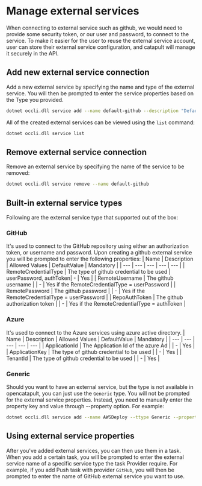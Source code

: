 # Manage external services

When connecting to external service such as github, we would need to provide some security token, or our user and password, to connect to the service. To make it easier for the user to reuse the external service account, user can store their external service configuration, and catapult will manage it securely in the API.

## Add new external service connection

Add a new external service by specifying the name and type of the external service. You will then be prompted to enter the service properties based on the Type you provided.
```sh
dotnet occli.dll service add --name default-github --description "Default github account" --type github
```

All of the created external services can be viewed using the `list` command:
```sh
dotnet occli.dll service list
```

## Remove external service connection

Remove an external service by specifying the name of the service to be removed:
```sh
dotnet occli.dll service remove --name default-github
```

## Built-in external service types
Following are the external service type that supported out of the box:

### GitHub
It's used to connect to the GitHub repository using either an authorization token, or username and password. Upon creating a github external service you will be prompted to enter the following properties:
| Name |  Description | Allowed Values | DefaultValue | Mandatory |
| --- | --- | --- | --- | --- |
| RemoteCredentialType | The type of github credential to be used | userPassword, authToken| - | Yes |
| RemoteUsername | The github username | | - | Yes if the RemoteCredentialType = userPassword |
| RemotePassword | The github password | | - | Yes if the RemoteCredentialType = userPassword |
| RepoAuthToken | The github authorization token | | - | Yes if the RemoteCredentialType = authToken |

### Azure
It's used to connect to the Azure services using azure active directory.
| Name |  Description | Allowed Values | DefaultValue | Mandatory |
| --- | --- | --- | --- | --- |
| ApplicationId | The Application Id of the azure Ad |  | - | Yes |
| ApplicationKey | The type of github credential to be used |  | - | Yes |
| TenantId | The type of github credential to be used |  | - | Yes |

### Generic
Should you want to have an external service, but the type is not available in opencatapult, you can just use the `Generic` type. You will not be prompted for the external service properties. Instead, you need to manually enter the property key and value through --property option. For example:
```sh
dotnet occli.dll service add --name AWSDeploy --ttype Generic --property AccessKey:xxxx --property SecretKey:yyyy
```

## Using external service properties

After you've added external services, you can then use them in a task. When you add a certain task, you will be prompted to enter the external service name of a specific service type the task Provider require. For example, if you add Push task with provider `GitHub`, you will then be prompted to enter the name of GitHub external service you want to use.